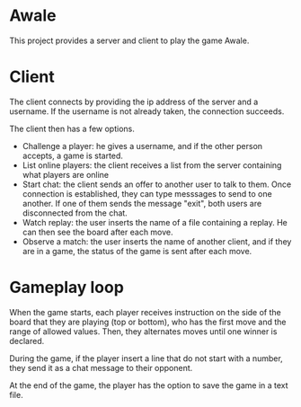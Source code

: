 # Awale

This project provides a server and client to play the game Awale.

# Client

The client connects by providing the ip address of the server and a username. If the username is not already taken, the connection succeeds.

The client then has a few options.
- Challenge a player: he gives a username, and if the other person accepts, a game is started.
- List online players: the client receives a list from the server containing what players are online
- Start chat: the client sends an offer to another user to talk to them. Once connection is established, they can type messsages to send to one another. If one of them sends the message "exit", both users are disconnected from the chat.
- Watch replay: the user inserts the name of a file containing a replay. He can then see the board after each move.
- Observe a match: the user inserts the name of another client, and if they are in a game, the status of the game is sent after each move.


# Gameplay loop

When the game starts, each player receives instruction on the side of the board that they are playing (top or bottom), who has the first move and the range of allowed values. Then, they alternates moves until one winner is declared.

During the game, if the player insert a line that do not start with a number, they send it as a chat message to their opponent.

At the end of the game, the player has the option to save the game in a text file.
